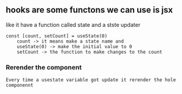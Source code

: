 ## hooks are some functons we can use is jsx 
like it have a function called state  and a stste updater 

```
const [count, setCount] = useState(0)
    count -> it means make a state name and
    useState(0) -> make the initial value to 0
    setCount -> the function to make changes to the count
```
### Rerender the component
```
Every time a usestate variable got update it rerender the hole componennt
```